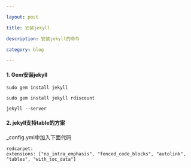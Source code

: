 ```yaml
---

layout: post

title: 安装jekyll

description: 安装jekyll的命令

category: blog

---
```


#### 1. Gem安装jekyll
	
	sudo gem install jekyll
	
	sudo gem install jekyll rdiscount
	
	jekyll --server
	

#### 2. jekyll支持table的方案

_config.yml中加入下面代码

	redcarpet:
	extensions: ["no_intra_emphasis", "fenced_code_blocks", "autolink", "tables", "with_toc_data"]


